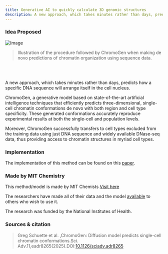```yaml
---
title: Generative AI to quickly calculate 3D genomic structures
description: A new approach, which takes minutes rather than days, predicts how a specific DNA sequence will arrange itself in the cell nucleus.
---
```


### Idea Proposed

![Image](https://github.com/user-attachments/assets/966dac6d-dc9b-4510-ae1f-4acf4fad05fe)

> Illustration of the procedure followed by ChromoGen when making de novo predictions of chromatin organization using sequence data.
<br>
<br>

A new approach, which takes minutes rather than days, predicts how a specific DNA sequence will arrange itself in the cell nucleus.

ChromoGen, a generative model based on state-of-the-art artificial intelligence techniques that efficiently predicts three-dimensional, single-cell chromatin conformations de novo with both region and cell type specificity. These generated conformations accurately reproduce experimental results at both the single-cell and population levels.

Moreover, ChromoGen successfully transfers to cell types excluded from the training data using just DNA sequence and widely available DNase-seq data, thus providing access to chromatin structures in myriad cell types.

### Implementation 

The implementation of this method can be found on this [paper](https://doi.org/10.1126/sciadv.adr8265).

### Made by MIT Chemistry

This method/model is made by MIT Chemists [Visit here](https://news.mit.edu/2025/with-generative-ai-mit-chemists-quickly-calculate-3d-genomic-structures-0131)

The researchers have made all of their data and the model [available](https://github.com/ZhangGroup-MITChemistry/ChromoGen) to others who wish to use it.

The research was funded by the National Institutes of Health.

### Sources & citation

> Greg Schuette et al. ,ChromoGen: Diffusion model predicts single-cell chromatin conformations.Sci. Adv.11,eadr8265(2025).DOI:[10.1126/sciadv.adr8265](https://doi.org/10.1126/sciadv.adr8265)